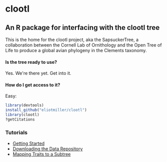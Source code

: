 # clootl
## An R package for interfacing with the clootl tree

This is the home for the clootl project, aka the SapsuckerTree, a collaboration between the Cornell Lab of Ornithology and the Open Tree of Life to produce a global avian phylogeny in the Clements taxonomy.

#### Is the tree ready to use?
Yes. We're there yet. Get into it.

#### How do I get access to it?
Easy:
```r
library(devtools)
install_github("eliotmiller/clootl")
library(clootl)
?getCitations
```

### Tutorials

- [Getting Started](https://github.com/eliotmiller/clootl/blob/master/examples/intro.md)
- [Downloading the Data Repository](https://github.com/eliotmiller/clootl/blob/master/examples/dataDownload.md)
- [Mapping Traits to a Subtree](https://github.com/eliotmiller/clootl/blob/master/examples/avonet.md)
